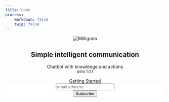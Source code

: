 ```yaml
---
title: Home
process:
    markdown: false
    twig: false
---
```


<header class="header" id="home">
	<section class="container">
		<img class="img" src="/user/themes/convospot/images/logo.svg" alt="Milligram" title="Milligram">
		<h1 class="title">Simple intelligent communication</h1>
		<p class="description">Chatbot with knowledge and actions<br><i><small>beta 1.0.1</small></i></p>
		<a class="button" href="">Getting Started</a>
	</section>
	<!-- Begin MailChimp Signup Form -->
	<link href="//cdn-images.mailchimp.com/embedcode/horizontal-slim-10_7.css" rel="stylesheet" type="text/css">
	<style type="text/css">
		#mc_embed_signup{background:#fff; clear:left; font:14px Helvetica,Arial,sans-serif; width:100%;}
		/* Add your own MailChimp form style overrides in your site stylesheet or in this style block.
		We recommend moving this block and the preceding CSS link to the HEAD of your HTML file. */
	</style>
	<div id="mc_embed_signup">
		<form action="//convospot.us13.list-manage.com/subscribe/post?u=5d09472ed22fd10a4e82ebc98&amp;id=46c363364d" method="post" id="mc-embedded-subscribe-form" name="mc-embedded-subscribe-form" class="validate" target="_blank" novalidate>
			<div id="mc_embed_signup_scroll">
				<input type="email" value="" name="EMAIL" class="email" id="mce-EMAIL" placeholder="email address" required>
				<!-- real people should not fill this in and expect good things - do not remove this or risk form bot signups-->
				<div style="position: absolute; left: -5000px;" aria-hidden="true"><input type="text" name="b_5d09472ed22fd10a4e82ebc98_46c363364d" tabindex="-1" value=""></div>
				<div class="clear"><input type="submit" value="Subscribe" name="subscribe" id="mc-embedded-subscribe" class="button"></div>
			</div>
		</form>
	</div>
	<!--End mc_embed_signup-->
</header>
